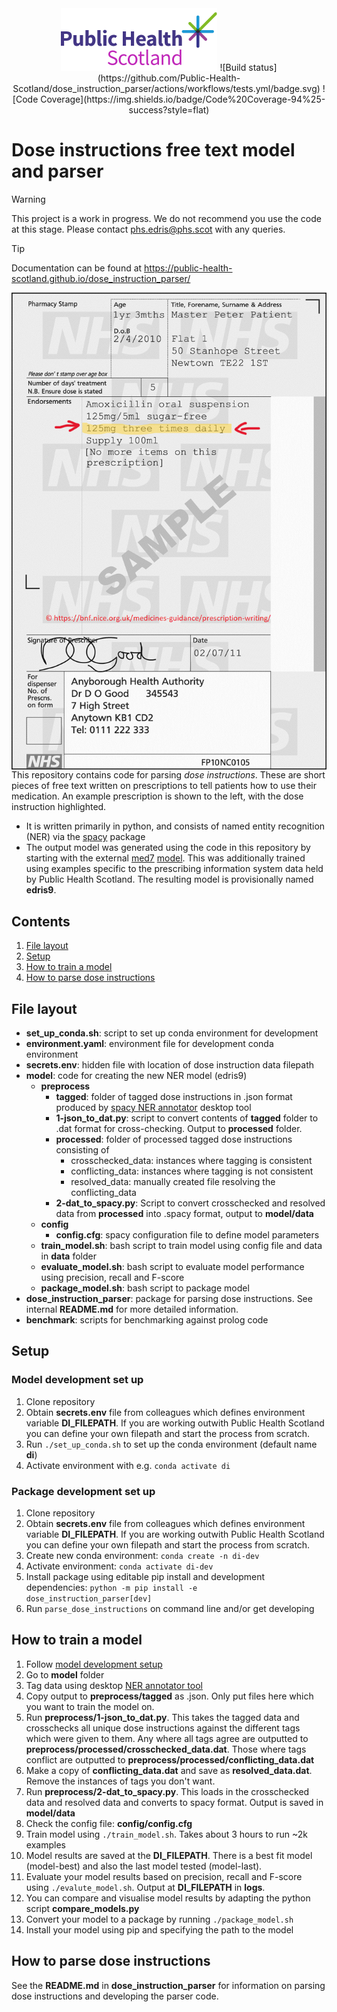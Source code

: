 <div align="center">
  <img src="doc/sphinx/source/_static/phs-logo.png" height=100>
![Build status](https://github.com/Public-Health-Scotland/dose_instruction_parser/actions/workflows/tests.yml/badge.svg)
![Code Coverage](https://img.shields.io/badge/Code%20Coverage-94%25-success?style=flat)
</div>

# Dose instructions free text model and parser
> [!WARNING]
> This project is a work in progress. We do not recommend you use the code at this stage. Please contact [phs.edris@phs.scot](mailto:phs.edris@phs.scot) with any queries.

> [!TIP]
> Documentation can be found at https://public-health-scotland.github.io/dose_instruction_parser/

<img alt="Example prescription with dose instruction '125mg three times daily' source: BNF" style="float: left;" src="doc/sphinx/source/_static/bnf_prescription_example.png">

This repository contains code for parsing *dose instructions*. These are short pieces of 
free text written on prescriptions to tell patients how to use their medication. An example
prescription is shown to the left, with the dose instruction highlighted.

* It is written primarily in python, and consists of named entity recognition (NER) via the [spacy](https://spacy.io) package
* The output model was generated using the code in this repository by starting with the external [med7](https://www.sciencedirect.com/science/article/abs/pii/S0933365721000798) [model](https://huggingface.co/kormilitzin/en_core_med7_lg/tree/main). This was additionally trained using examples specific to the prescribing information system data held by Public Health Scotland. The resulting model is provisionally named **edris9**.

## Contents

1. [File layout](#file-layout)
1. [Setup](#setup)
1. [How to train a model](#how-to-train-a-model)
1. [How to parse dose instructions](#how-to-parse-dose-instructions)

## File layout

* **set_up_conda.sh**: script to set up conda environment for development
* **environment.yaml**: environment file for development conda environment
* **secrets.env**: hidden file with location of dose instruction data filepath
* **model**: code for creating the new NER model (edris9)
    * **preprocess**
        * **tagged**: folder of tagged dose instructions in .json format produced by [spacy NER annotator](https://github.com/tecoholic/ner-annotator) desktop tool
        * **1-json_to_dat.py**: script to convert contents of **tagged** folder to .dat format for cross-checking. Output to **processed** folder.
        * **processed**: folder of processed tagged dose instructions consisting of
            * crosschecked_data: instances where tagging is consistent
            * conflicting_data: instances where tagging is not consistent
            * resolved_data: manually created file resolving the conflicting_data 
        * **2-dat_to_spacy.py**: Script to convert crosschecked and resolved data from **processed** into .spacy format, output to **model/data**
    * **config**
        * **config.cfg**: spacy configuration file to define model parameters
    * **train_model.sh**: bash script to train model using config file and data in **data** folder
    * **evaluate_model.sh**: bash script to evaluate model performance using precision, recall and F-score
    * **package_model.sh**: bash script to package model
* **dose_instruction_parser**: package for parsing dose instructions. See internal **README.md** for more detailed information.
* **benchmark**: scripts for benchmarking against prolog code


## Setup

### Model development set up

1. Clone repository
1. Obtain **secrets.env** file from colleagues which defines environment variable **DI_FILEPATH**. If you are working outwith Public Health Scotland you can define your own filepath and start the process from scratch.
1. Run  `./set_up_conda.sh` to set up the conda environment (default name **di**)
1. Activate environment with e.g. `conda activate di`

### Package development set up

1. Clone repository
1. Obtain **secrets.env** file from colleagues which defines environment variable **DI_FILEPATH**. If you are working outwith Public Health Scotland you can define your own filepath and start the process from scratch.
1. Create new conda environment: `conda create -n di-dev`
1. Activate environment: `conda activate di-dev`
1. Install package using editable pip install and development dependencies: `python -m pip install -e dose_instruction_parser[dev]`
1. Run `parse_dose_instructions` on command line and/or get developing

## How to train a model

1. Follow [model development setup](#model-development-set-up)
1. Go to **model** folder
1. Tag data using desktop [NER annotator tool](https://tecoholic.github.io/ner-annotator/) 
1. Copy output to **preprocess/tagged** as .json. Only put files here which you want to train the model on.
1. Run **preprocess/1-json_to_dat.py**. This takes the tagged data and crosschecks all unique dose instructions against the different tags which were given to them. Any where all tags agree are outputted to **preprocess/processed/crosschecked_data.dat**. Those where tags conflict are outputted to **preprocess/processed/conflicting_data.dat**
1. Make a copy of **conflicting_data.dat** and save as **resolved_data.dat**. Remove the instances of tags you don't want.
1. Run **preprocess/2-dat_to_spacy.py**. This loads in the crosschecked data and resolved data and converts to spacy format. Output is saved in **model/data**
1. Check the config file: **config/config.cfg**
1. Train model using `./train_model.sh`. Takes about 3 hours to run ~2k examples
1. Model results are saved at the **DI_FILEPATH**. There is a best fit model (model-best) and also the last model tested (model-last).
1. Evaluate your model results based on precision, recall and F-score using `./evalute_model.sh`. Output at **DI_FILEPATH** in **logs**.
1. You can compare and visualise model results by adapting the python script **compare_models.py**
1. Convert your model to a package by running `./package_model.sh`
1. Install your model using pip and specifying the path to the model

## How to parse dose instructions

See the **README.md** in **dose_instruction_parser** for information on parsing dose instructions and developing the parser code.
